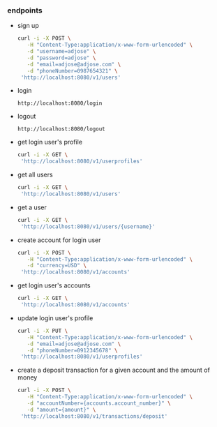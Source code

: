### endpoints
- sign up
    ```bash
    curl -i -X POST \
       -H "Content-Type:application/x-www-form-urlencoded" \
       -d "username=adjose" \
       -d "password=adjose" \
       -d "email=adjose@adjose.com" \
       -d "phoneNumber=0987654321" \
     'http://localhost:8080/v1/users'
    ```

- login
    ```
    http://localhost:8080/login
    ```

- logout
    ```
    http://localhost:8080/logout
    ```

- get login user's profile
    ```bash
    curl -i -X GET \
     'http://localhost:8080/v1/userprofiles'
    ```

- get all users
    ```bash
    curl -i -X GET \
     'http://localhost:8080/v1/users'
    ```

- get a user
    ```bash
    curl -i -X GET \
     'http://localhost:8080/v1/users/{username}'
    ```

- create account for login user
    ```bash
    curl -i -X POST \
       -H "Content-Type:application/x-www-form-urlencoded" \
       -d "currency=USD" \
     'http://localhost:8080/v1/accounts'
    ```

- get login user's accounts
    ```bash
    curl -i -X GET \
     'http://localhost:8080/v1/accounts'
    ```

- update login user's profile
    ```bash
    curl -i -X PUT \
       -H "Content-Type:application/x-www-form-urlencoded" \
       -d "email=adjose@adjose.com" \
       -d "phoneNumber=0912345678" \
     'http://localhost:8080/v1/userprofiles'
    ```

- create a deposit transaction for a given account and the amount of money
    ```bash
    curl -i -X POST \
       -H "Content-Type:application/x-www-form-urlencoded" \
       -d "accountNumber={accounts.account_number}" \
       -d "amount={amount}" \
     'http://localhost:8080/v1/transactions/deposit'
    ```

